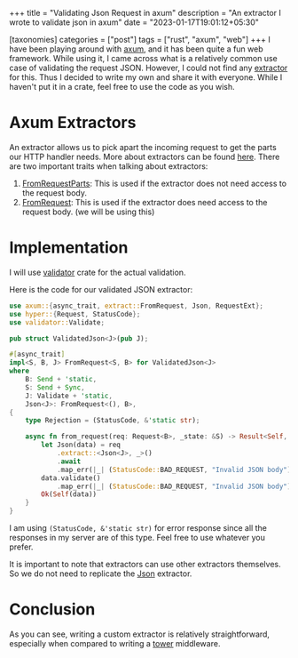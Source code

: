 +++
title = "Validating Json Request in axum"
description = "An extractor I wrote to validate json in axum"
date = "2023-01-17T19:01:12+05:30"

[taxonomies]
categories = ["post"]
tags = ["rust", "axum", "web"]
+++
I have been playing around with [axum](https://docs.rs/axum/latest/axum/index.html), and it has been quite a fun web framework. While using it, I came across what is a relatively common use case of validating the request JSON. However, I could not find any [extractor](https://docs.rs/axum/latest/axum/index.html#extractors) for this. Thus I decided to write my own and share it with everyone. While I haven't put it in a crate, feel free to use the code as you wish.

# Axum Extractors
An extractor allows us to pick apart the incoming request to get the parts our HTTP handler needs. More about extractors can be found [here](https://docs.rs/axum/latest/axum/extract/index.html). There are two important traits when talking about extractors:
1. [FromRequestParts](https://docs.rs/axum/latest/axum/extract/trait.FromRequestParts.html): This is used if the extractor does not need access to the request body.
2. [FromRequest](https://docs.rs/axum/latest/axum/extract/trait.FromRequest.html): This is used if the extractor does need access to the request body. (we will be using this)

# Implementation
I will use [validator](https://crates.io/crates/validator) crate for the actual validation.

Here is the code for our validated JSON extractor:
```rust
use axum::{async_trait, extract::FromRequest, Json, RequestExt};
use hyper::{Request, StatusCode};
use validator::Validate;

pub struct ValidatedJson<J>(pub J);

#[async_trait]
impl<S, B, J> FromRequest<S, B> for ValidatedJson<J>
where
    B: Send + 'static,
    S: Send + Sync,
    J: Validate + 'static,
    Json<J>: FromRequest<(), B>,
{
    type Rejection = (StatusCode, &'static str);

    async fn from_request(req: Request<B>, _state: &S) -> Result<Self, Self::Rejection> {
        let Json(data) = req
            .extract::<Json<J>, _>()
            .await
            .map_err(|_| (StatusCode::BAD_REQUEST, "Invalid JSON body"))?;
        data.validate()
            .map_err(|_| (StatusCode::BAD_REQUEST, "Invalid JSON body"))?;
        Ok(Self(data))
    }
}
```

I am using `(StatusCode, &'static str)` for error response since all the responses in my server are of this type. Feel free to use whatever you prefer.

It is important to note that extractors can use other extractors themselves. So we do not need to replicate the [Json](https://docs.rs/axum/latest/axum/struct.Json.html) extractor.

# Conclusion
As you can see, writing a custom extractor is relatively straightforward, especially when compared to writing a [tower](https://crates.io/crates/tower) middleware.